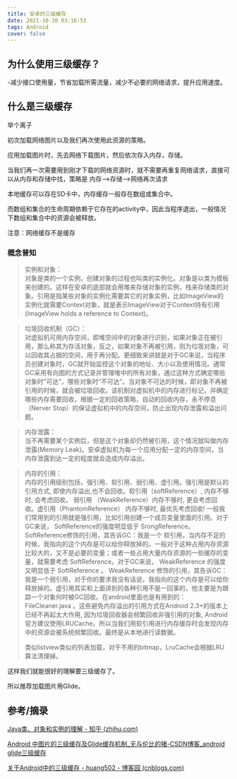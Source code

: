 ```yaml
---
title: 安卓的三级缓存
date: 2021-10-30 03:16:53
tags: Android
cover: false
---
```


## 为什么使用三级缓存？

-减少接口使用量，节省加载所需流量，减少不必要的网络请求，提升应用速度。

## 什么是三级缓存

举个离子

初次加载网络图片以及我们再次使用此资源的策略。

应用加载图片时，先去网络下载图片，然后依次存入内存，存储。

当我们再一次需要用到刚才下载的网络资源时，就不需要再重复网络请求，直接可以从内存和存储中找，策略是 内存-->存储-->网络再次请求

本地缓存可以存在SD卡中，内存缓存一般存在数组或集合中。

而数组和集合的生命周期依赖于它存在的activity中，因此当程序退出，一般情况下数组和集合中的资源会被释放。

注意：网络缓存不是缓存

### 概念普知

> 实例和对象：<br />          对象是类的一个实例，创建对象的过程也叫类的实例化。对象是以类为模板来创建的。这样在安卓的底部就会用堆来存储对象的实例，栈来存储类的对象。引用是指某些对象的实例化需要其它的对象实例，比如ImageView的实例化就需要Context对象，就是表示ImageView对于Context持有引用(ImageView holds a reference to Context)。
>

> 垃圾回收机制（GC）：<br />          对虚拟机可用内存空间，即堆空间中的对象进行识别，如果对象正在被引用，那么称其为存活对象，反之，如果对象不再被引用，则为垃圾对象，可以回收其占据的空间，用于再分配。更细致来讲就是对于GC来说，当程序员创建对象时，GC就开始监控这个对象的地址、大小以及使用情况。通常GC采用有向图的方式记录并管理堆中的所有对象，通过这种方式确定哪些对象时“可达”，哪些对象时“不可达”。当对象不可达的时候，即对象不再被引用的时候，就会被垃圾回收。该机制对虚拟机中的内存进行标记，并确定哪些内存需要回收，根据一定的回收策略，自动的回收内存，永不停息（Nerver Stop）的保证虚拟机中的内存空间，防止出现内存泄露和溢出问题。
>

> 内存泄露：<br />          当不再需要某个实例后，但是这个对象却仍然被引用，这个情况就叫做内存泄露(Memory Leak)。安卓虚拟机为每一个应用分配一定的内存空间，当内存泄露到达一定的程度就会造成内存溢出。
>

> 内存的引用：<br />          内存的引用级别包括，强引用、软引用、弱引用、虚引用。强引用是默认的引用方式, 即使内存溢出,也不会回收。软引用（softReference）, 内存不够时, 会考虑回收。 弱引用 （WeakReference）内存不够时, 更会考虑回收。虚引用（PhantomReference） 内存不够时, 最优先考虑回收! 一般我们常用到的引用就是强引用，比如引用创建一个成员变量里面的引用。对于GC来说， SoftReference的强度明显低于 SrongReference。SoftReference修饰的引用，其告诉GC：我是一个 软引用，当内存不足的时候，我指向的这个内存是可以给你释放掉的。一般对于这种占用内存资源比较大的，又不是必要的变量；或者一些占用大量内存资源的一些缓存的变量，就需要考虑 SoftReference。对于GC来说， WeakReference 的强度又明显低于 SoftReference 。 WeakReference 修饰的引用，其告诉GC：我是一个弱引用，对于你的要求我没有话说，我指向的这个内存是可以给你释放掉的。虚引用其实和上面讲到的各种引用不是一回事的，他主要是为跟踪一个对象何时被GC回收。在android里面也是有用到的：FileCleaner.java 。这些避免内存溢出的引用方式在Android 2.3+的版本上已经不再起太大作用, 因为垃圾回收器会频繁回收非强引用的对象, Android官方建议使用LRUCache。所以当我们用软引用进行内存缓存时会发现内存中的资源会被系统频繁回收。最终是从本地进行读数据。
>
> 类似listview类似的列表加载，对于不用的bitmap，LruCache会根据LRU算法清理掉。
>

这样我们就能很好的理解要三级缓存了。

所以推荐加载图片用Glide。

## 参考/摘录

[Java类、对象和实例的理解 - 知乎 (zhihu.com)](https://zhuanlan.zhihu.com/p/31539682)

[Android 中图片的三级缓存及Glide缓存机制_无与伦比的猪-CSDN博客_android glide三级缓存](https://blog.csdn.net/qq_33565218/article/details/98970980?utm_medium=distribute.pc_relevant.none-task-blog-2%7Edefault%7EBlogCommendFromMachineLearnPai2%7Edefault-2.baidujsUnder6&depth_1-utm_source=distribute.pc_relevant.none-task-blog-2%7Edefault%7EBlogCommendFromMachineLearnPai2%7Edefault-2.baidujsUnder6)

[关于Android中的三级缓存 - huang502 - 博客园 (cnblogs.com)](https://www.cnblogs.com/huangjie123/p/6130665.html)
